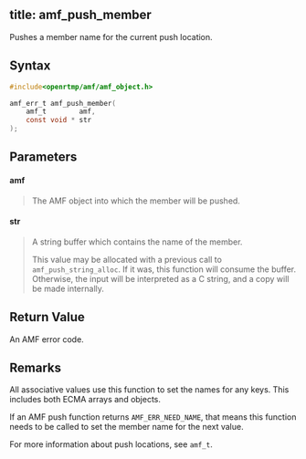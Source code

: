 title: amf_push_member
--------------------------

Pushes a member name for the current push location.

## Syntax ##

```c
#include<openrtmp/amf/amf_object.h>

amf_err_t amf_push_member( 
	amf_t        amf, 
	const void * str 
);
```

## Parameters ##
#### amf ####
> The AMF object into which the member will be pushed.

#### str ####
> A string buffer which contains the name of the member.
>
> This value may be allocated with a previous call to `amf_push_string_alloc`. If it was, this function will consume the buffer. Otherwise, the input will be interpreted as a C string, and a copy will be made internally.

## Return Value ##
An AMF error code. 

## Remarks ##
All associative values use this function to set the names for any keys. This includes both ECMA arrays and objects.

If an AMF push function returns `AMF_ERR_NEED_NAME`, that means this function needs to be called to set the member name for the next value.

For more information about push locations, see `amf_t`.

